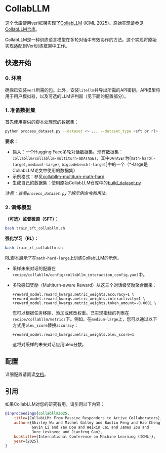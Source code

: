 # CollabLLM

这个仓库使用verl框架实现了[CollabLLM](https://arxiv.org/pdf/2502.00640) (ICML 2025)。原始实现请参见[CollabLLM仓库](https://github.com/Wuyxin/collabllm)。

CollabLLM是一种训练语言模型在多轮对话中有效协作的方法。这个实现将原始实现适配到Verl训练框架中工作。

## 快速开始

### 0. 环境
确保已安装`verl`所需的包。此外，安装`litellm`并导出所需的API密钥。API模型将用于用户模拟器，以及可选的LLM评判器（见下面的配置部分）。

### 1. 准备数据集

首先使用提供的脚本处理您的数据集：

```bash
python process_dataset.py --dataset <> ... --dataset_type <sft or rl>
```

**要求：**
- 输入：一个Hugging Face多轮对话数据集。现有数据集：`collabllm/collabllm-multiturn-$DATASET`，其中`DATASET`为[`math-hard(-large)`, `medium(-large)`, `bigcodebench(-large)`]中的一个（*-large是CollabLLM论文中使用的数据集）
- 示例格式：参见[collabllm-multiturn-math-hard](https://huggingface.co/datasets/collabllm/collabllm-multiturn-math-hard)
- 生成自己的数据集：使用原始CollabLLM仓库中的[build_dataset.py](https://github.com/Wuyxin/collabllm/blob/main/scripts/engine/build_dataset.py)

*注意：查看`process_dataset.py`了解示例命令和用法。*

### 2. 训练模型

**（可选）监督微调（SFT）：**
```bash
bash train_sft_collabllm.sh
```

**强化学习（RL）：**

```bash
bash train_rl_collabllm.sh
```

RL脚本展示了在`math-hard-large`上训练CollabLLM的示例。

- 采样未来对话的配置在`recipe/collabllm/config/collabllm_interaction_config.yaml`中。
- 多轮感知奖励（Multiturn-aware Reward）从这三个对话级奖励聚合而来：

    ```
    +reward_model.reward_kwargs.metric_weights.accuracy=1 \
    +reward_model.reward_kwargs.metric_weights.interactivity=1 \
    +reward_model.reward_kwargs.metric_weights.token_amount=-0.0001 \
    ```

    您可以根据任务移除、添加或修改权重。已实现指标的列表在`recipe/collabllm/metrics`下。例如，在`medium-large`上，您可以通过以下方式用`bleu_score`替换`accuracy`：
    ```
    +reward_model.reward_kwargs.metric_weights.bleu_score=1
    ```
    这将对采样的未来对话应用bleu分数。

## 配置
详细配置请阅读[文档](https://verl.readthedocs.io/en/latest/)。

## 引用
如果CollabLLM对您的研究有用，请引用以下内容：

```bibtex
@inproceedings{collabllm2025,
    title={CollabLLM: From Passive Responders to Active Collaborators},
    author={Shirley Wu and Michel Galley and Baolin Peng and Hao Cheng and
            Gavin Li and Yao Dou and Weixin Cai and James Zou and
            Jure Leskovec and Jianfeng Gao},
    booktitle={International Conference on Machine Learning (ICML)},
    year={2025}
}
```
